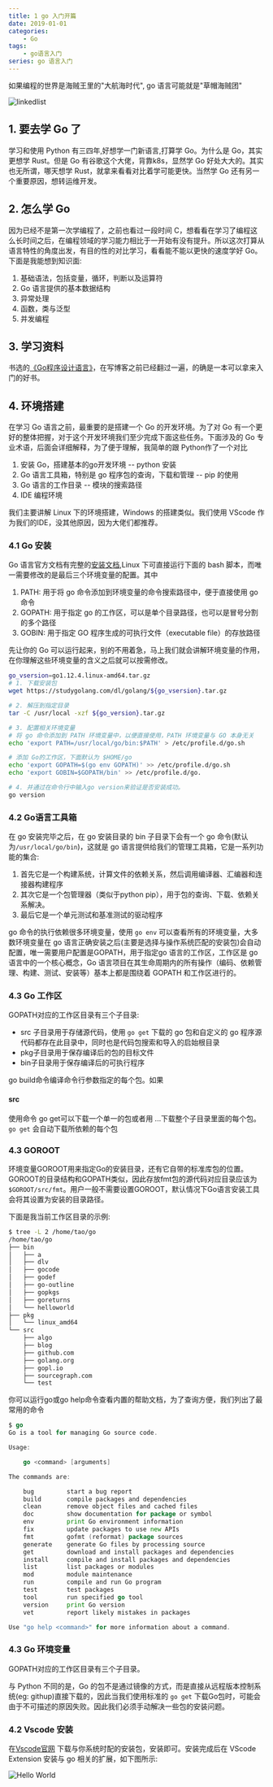 ```yaml
---
title: 1 go 入门开篇
date: 2019-01-01
categories:
    - Go
tags:
	- go语言入门
series: go 语言入门
---
```


如果编程的世界是海贼王里的"大航海时代", go 语言可能就是"草帽海贼团"

<!-- more -->

![linkedlist](/images/go/grammar/go_brand.jpg)


## 1. 要去学 Go 了
学习和使用 Python 有三四年,好想学一门新语言,打算学 Go。为什么是 Go，其实更想学 Rust。但是 Go 有谷歌这个大佬，背靠k8s，显然学 Go 好处大大的。其实也无所谓，哪天想学 Rust，就拿来看看对比着学可能更快。当然学 Go 还有另一个重要原因，想转运维开发。

## 2. 怎么学 Go
因为已经不是第一次学编程了，之前也看过一段时间 C，想看看在学习了编程这么长时间之后，在编程领域的学习能力相比于一开始有没有提升。所以这次打算从语言特性的角度出发，有目的性的对比学习，看看能不能以更快的速度学好 Go。下面是我能想到知识面:
1. 基础语法，包括变量，循环，判断以及运算符
2. Go 语言提供的基本数据结构
3. 异常处理
4. 函数，类与泛型
4. 并发编程

## 3. 学习资料
书选的[《Go程序设计语言》](https://book.douban.com/subject/27044219/)，在写博客之前已经翻过一遍，的确是一本可以拿来入门的好书。

## 4. 环境搭建
在学习 Go 语言之前，最重要的是搭建一个 Go 的开发环境。为了对 Go 有一个更好的整体把握，对于这个开发环境我们至少完成下面这些任务。下面涉及的 Go 专业术语，后面会详细解释，为了便于理解，我简单的跟 Python作了一个对比
1. 安装 Go，搭建基本的go开发环境                   -- python 安装
2. Go 语言工具箱，特别是 go 程序包的查询，下载和管理  -- pip 的使用
3. Go 语言的工作目录                             -- 模块的搜索路径
4. IDE 编程环境

我们主要讲解 Linux 下的环境搭建，Windows 的搭建类似。我们使用 VScode 作为我们的IDE，没其他原因，因为大佬们都推荐。

### 4.1 Go 安装
Go 语言官方文档有完整的[安装文档](http://docs.studygolang.com/doc/install),Linux 下可直接运行下面的 bash 脚本，而唯一需要修改的是最后三个环境变量的配置。其中
1. PATH: 用于将 go 命令添加到环境变量的命令搜索路径中，便于直接使用 go 命令
2. GOPATH: 用于指定 go 的工作区，可以是单个目录路径，也可以是冒号分割的多个路径
3. GOBIN: 用于指定 GO 程序生成的可执行文件（executable file）的存放路径

先让你的 Go 可以运行起来，别的不用着急，马上我们就会讲解环境变量的作用，在你理解这些环境变量的含义之后就可以按需修改。

```bash
go_vsersion=go1.12.4.linux-amd64.tar.gz
# 1. 下载安装包
wget https://studygolang.com/dl/golang/${go_vsersion}.tar.gz

# 2. 解压到指定目录
tar -C /usr/local -xzf ${go_version}.tar.gz

# 3. 配置相关环境变量
# 将 go 命令添加到 PATH 环境变量中，以便直接使用，PATH 环境变量与 GO 本身无关
echo 'export PATH=/usr/local/go/bin:$PATH' > /etc/profile.d/go.sh

# 添加 Go的工作区，下面默认为 $HOME/go
echo 'export GOPATH=$(go env GOPATH)' >> /etc/profile.d/go.sh
echo 'export GOBIN=$GOPATH/bin' >> /etc/profile.d/go.

# 4. 并通过在命令行中输入go version来验证是否安装成功。
go version
```

### 4.2 Go语言工具箱
在 go 安装完毕之后，在 go 安装目录的 bin 子目录下会有一个 go 命令(默认为`/usr/local/go/bin`)，这就是 go 语言提供给我们的管理工具箱，它是一系列功能的集合:
1. 首先它是一个构建系统，计算文件的依赖关系，然后调用编译器、汇编器和连接器构建程序
2. 其次它是一个包管理器（类似于python pip），用于包的查询、下载、依赖关系解决。
3. 最后它是一个单元测试和基准测试的驱动程序

go 命令的执行依赖很多环境变量，使用 `go env` 可以查看所有的环境变量，大多数环境变量在 go 语言正确安装之后(主要是选择与操作系统匹配的安装包)会自动配置，唯一需要用户配置是GOPATH，用于指定go 语言的工作区，工作区是 go 语言中的一个核心概念，Go 语言项目在其生命周期内的所有操作（编码、依赖管理、构建、测试、安装等）基本上都是围绕着 GOPATH 和工作区进行的。

### 4.3 Go 工作区
GOPATH对应的工作区目录有三个子目录:
- src 子目录用于存储源代码，使用 `go get` 下载的 go 包和自定义的 go 程序源代码都存在此目录中，同时也是代码包搜索和导入的启始根目录
- pkg子目录用于保存编译后的包的目标文件
- bin子目录用于保存编译后的可执行程序

go build命令编译命令行参数指定的每个包。如果
#### src
使用命令 go get可以下载一个单一的包或者用 ...下载整个子目录里面的每个包。`go get` 会自动下载所依赖的每个包

####

####

### 4.3 GOROOT
环境变量GOROOT用来指定Go的安装目录，还有它自带的标准库包的位置。GOROOT的目录结构和GOPATH类似，因此存放fmt包的源代码对应目录应该为`$GOROOT/src/fmt`。用户一般不需要设置GOROOT，默认情况下Go语言安装工具会将其设置为安装的目录路径。


下面是我当前工作区目录的示例:
```bash
$ tree -L 2 /home/tao/go
/home/tao/go
├── bin
│   ├── a
│   ├── dlv
│   ├── gocode
│   ├── godef
│   ├── go-outline
│   ├── gopkgs
│   ├── goreturns
│   └── helloworld
├── pkg
│   └── linux_amd64
└── src
    ├── algo
    ├── blog
    ├── github.com
    ├── golang.org
    ├── gopl.io
    ├── sourcegraph.com
    └── test
```


你可以运行go或go help命令查看内置的帮助文档，为了查询方便，我们列出了最常用的命令

```Go
$ go
Go is a tool for managing Go source code.

Usage:

	go <command> [arguments]

The commands are:

	bug         start a bug report
	build       compile packages and dependencies
	clean       remove object files and cached files
	doc         show documentation for package or symbol
	env         print Go environment information
	fix         update packages to use new APIs
	fmt         gofmt (reformat) package sources
	generate    generate Go files by processing source
	get         download and install packages and dependencies
	install     compile and install packages and dependencies
	list        list packages or modules
	mod         module maintenance
	run         compile and run Go program
	test        test packages
	tool        run specified go tool
	version     print Go version
	vet         report likely mistakes in packages

Use "go help <command>" for more information about a command.
```


### 4.3 Go 环境变量



GOPATH对应的工作区目录有三个子目录。



与 Python 不同的是，Go 的包不是通过镜像的方式，而是直接从远程版本控制系统(eg: githup)直接下载的，因此当我们使用标准的 `go get` 下载Go包时，可能会由于不可描述的原因失败。因此我们必须手动解决一些包的安装问题。

### 4.2 Vscode 安装
在[Vscode官网](https://code.visualstudio.com/Download) 下载与你系统时配的安装包，安装即可。安装完成后在 VScode Extension 安装与 go 相关的扩展，如下图所示:

![Hello World](/images/go/grammar/go_install.jpg)
